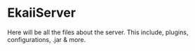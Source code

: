 # EkaiiServer
Here will be all the files about the server. This include, plugins, configurations, .jar &amp; more.

